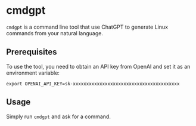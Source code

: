 # cmdgpt

`cmdgpt` is a command line tool that use ChatGPT to generate Linux commands from your natural language.

## Prerequisites

To use the tool, you need to obtain an API key from OpenAI and set it as an environment variable:

```
export OPENAI_API_KEY=sk-xxxxxxxxxxxxxxxxxxxxxxxxxxxxxxxxxxxxxxxx
```

## Usage

Simply run `cmdgpt` and ask for a command.
